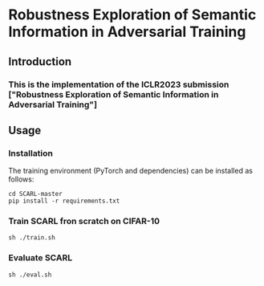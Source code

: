 # Robustness Exploration of Semantic Information in Adversarial Training

## Introduction
### This is the implementation of the ICLR2023 submission ["Robustness Exploration of Semantic Information in Adversarial Training"]

## Usage
### Installation
The training environment (PyTorch and dependencies) can be installed as follows:
```
cd SCARL-master
pip install -r requirements.txt
```
### Train SCARL fron scratch on CIFAR-10
```
sh ./train.sh
```
### Evaluate SCARL
```
sh ./eval.sh
```

